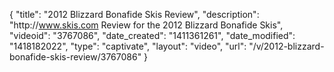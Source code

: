 {
    "title": "2012 Blizzard Bonafide Skis Review",
    "description": "http:\/\/www.skis.com Review for the 2012 Blizzard Bonafide Skis",
    "videoid": "3767086",
    "date_created": "1411361261",
    "date_modified": "1418182022",
    "type": "captivate",
    "layout": "video",
    "url": "\/v\/2012-blizzard-bonafide-skis-review\/3767086"
}